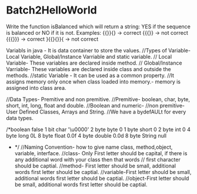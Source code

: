 # Batch2HelloWorld
Write the function isBalanced which will return a string: YES if the sequence is balanced or NO if it is not.
Examples:
{{}}{} -> correct
{{{}} -> not correct
{{{}}} -> correct
}{{}{}}{ -> not correct


Variabls in java - It is data container to store the values.
//Types of Variable- Local Variable, Global/Instance Varriable and static variable.
// Local Variable- These variables are declared inside method.
// Global/Instance Varriable- These variables are declared inside class and outside the methods.
//static Variable - It can be used as a common property.
//It assigns memory only once when class loaded into memory.- memory is assigned into class area.

//Data Types- Premitive and non premitive.
//Premitive- boolean, char, byte, short, int, long, float and double.
//Boolean and numeric-
//non premitive- User Defined Classes, Arrays and String.
//We have a bydefAULt for every data types.

/*boolean	false		1 bit
char	'\u0000'	2 byte
byte	0		1 byte
short	0		2 byte
int	    0		4 byte
long	0L		8 byte
float	0.0f		4 byte
double	0.0d		8 byte
String null
* */
//Naming Convention- how to give name class, method,object, variable, interface.
//class- Only First letter should be capital, if there is any additional word with your class then that words
// first character should be captial.
//method- First letter should be small, additional words first letter should be captial.
//variable-First letter should be small, additional words first letter should be captial.
//object-First letter should be small, additional words first letter should be captial.
